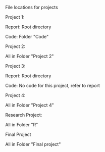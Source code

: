 File locations for projects

Project 1: 

  Report: Root directory 

  Code: Folder "Code"

Project 2:

  All in Folder "Project 2"

Project 3:
  
  Report: Root directory 
  
  Code: No code for this project, refer to report

Project 4:

  All in Folder "Project 4"
  
Research Project:
  
  All in Folder "R"

Final Project
  
  All in Folder "Final project"
